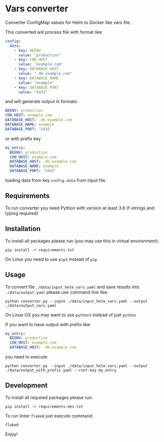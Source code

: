 # Vars converter

Converter ConfigMap values for Helm to Docker like vars file.

This converted will process file with format like:

```yaml
config:
  data:
    - key: BEENV
      value: "production"
    - key: CDN_HOST
      value: "example.com"
    - key: DATABASE_HOST
      value: ".db.example.com"
    - key: DATABASE_NAME
      value: "example"
    - key: DATABASE_PORT
      value: "5432"
```

and will generate output in formats:

```yaml
BEENV: production
CDN_HOST: example.com
DATABASE_HOST: .db.example.com
DATABASE_NAME: example
DATABASE_PORT: '5432'
```

or with prefix key

```yaml
my_entry:
  BEENV: production
  CDN_HOST: example.com
  DATABASE_HOST: .db.example.com
  DATABASE_NAME: example
  DATABASE_PORT: '5432'
```

loading data from key `config.data` from input file.

## Requirements

To run converter you need Python with version at least 3.6 (f-strings and typing required)

## Installation

To install all packages please run (you may use this in virtual environment):

```shell
pip install -r requirements.txt
```

On Linux you need to use `pip3` instead of `pip`

## Usage

To convert file `./data/input_helm_vars.yaml` and save results
into `./data/output.yaml` please use command line like:

```shell
python converter.py --input ./data/input_helm_vars.yaml --output ./data/output_vars.yaml
```

On Linux OS you may want to use `python3` instead of just `python`

If you want to have output with prefix like:

```yaml
my_entry:
  BEENV: production
  CDN_HOST: example.com
  DATABASE_HOST: .db.example.com
```

you need to execute:

```
python converter.py --input ./data/input_helm_vars.yaml --output ./data/output_with_prefix.yaml --root-key my_entry
```

## Development

To install all required packages please run:

```shell
pip install -r requirements-dev.txt
```

To run linter `flake8` just execute command:

```shell
flake8
```

Enjoy!
